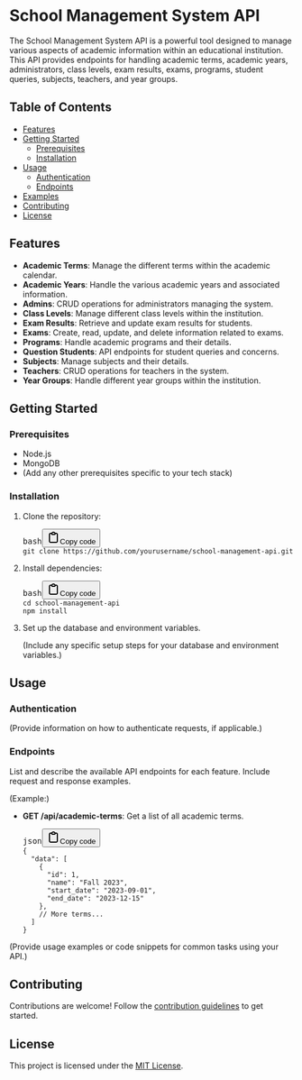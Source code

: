 <h1> School Management System API </h1>
<p>The School Management System API is a powerful tool designed to manage various aspects of academic information within an educational institution. This API provides endpoints for handling academic terms, academic years, administrators, class levels, exam results, exams, programs, student queries, subjects, teachers, and year groups.</p>
<h2>Table of Contents</h2>
<ul><li><a target="_new" href="#features">Features</a></li><li><a target="_new" href="#getting-started">Getting Started</a><ul><li><a target="_new" href="#prerequisites">Prerequisites</a></li><li><a target="_new" href="#installation">Installation</a></li></ul></li><li><a target="_new" href="#usage">Usage</a><ul><li><a target="_new" href="#authentication">Authentication</a></li><li><a target="_new" href="#endpoints">Endpoints</a></li></ul></li><li><a target="_new" href="#examples">Examples</a></li><li><a target="_new" href="#contributing">Contributing</a></li><li><a target="_new" href="#license">License</a></li></ul>
<h2>Features</h2>
<ul><li><strong>Academic Terms</strong>: Manage the different terms within the academic calendar.</li><li><strong>Academic Years</strong>: Handle the various academic years and associated information.</li><li><strong>Admins</strong>: CRUD operations for administrators managing the system.</li><li><strong>Class Levels</strong>: Manage different class levels within the institution.</li><li><strong>Exam Results</strong>: Retrieve and update exam results for students.</li><li><strong>Exams</strong>: Create, read, update, and delete information related to exams.</li><li><strong>Programs</strong>: Handle academic programs and their details.</li><li><strong>Question Students</strong>: API endpoints for student queries and concerns.</li><li><strong>Subjects</strong>: Manage subjects and their details.</li><li><strong>Teachers</strong>: CRUD operations for teachers in the system.</li><li><strong>Year Groups</strong>: Handle different year groups within the institution.</li></ul>
<h2>Getting Started</h2>
<h3>Prerequisites</h3>
<ul><li>Node.js</li><li>MongoDB</li><li>(Add any other prerequisites specific to your tech stack)</li></ul>
<h3>Installation</h3>
<ol><li><p>Clone the repository:</p><pre><div class="bg-black rounded-md"><div class="flex items-center relative text-gray-200 bg-gray-800 dark:bg-token-surface-primary px-4 py-2 text-xs font-sans justify-between rounded-t-md"><span>bash</span><span class="" data-state="closed"><button class="flex gap-1 items-center"><svg width="24" height="24" viewBox="0 0 24 24" fill="none" xmlns="http://www.w3.org/2000/svg" class="icon-sm"><path fill-rule="evenodd" clip-rule="evenodd" d="M12 4C10.8954 4 10 4.89543 10 6H14C14 4.89543 13.1046 4 12 4ZM8.53513 4C9.22675 2.8044 10.5194 2 12 2C13.4806 2 14.7733 2.8044 15.4649 4H17C18.6569 4 20 5.34315 20 7V19C20 20.6569 18.6569 22 17 22H7C5.34315 22 4 20.6569 4 19V7C4 5.34315 5.34315 4 7 4H8.53513ZM8 6H7C6.44772 6 6 6.44772 6 7V19C6 19.5523 6.44772 20 7 20H17C17.5523 20 18 19.5523 18 19V7C18 6.44772 17.5523 6 17 6H16C16 7.10457 15.1046 8 14 8H10C8.89543 8 8 7.10457 8 6Z" fill="currentColor"></path></svg>Copy code</button></span></div><div class="p-4 overflow-y-auto"><code class="!whitespace-pre hljs language-bash">git <span class="hljs-built_in">clone</span> https://github.com/yourusername/school-management-api.git
</code></div></div></pre></li><li><p>Install dependencies:</p><pre><div class="bg-black rounded-md"><div class="flex items-center relative text-gray-200 bg-gray-800 dark:bg-token-surface-primary px-4 py-2 text-xs font-sans justify-between rounded-t-md"><span>bash</span><span class="" data-state="closed"><button class="flex gap-1 items-center"><svg width="24" height="24" viewBox="0 0 24 24" fill="none" xmlns="http://www.w3.org/2000/svg" class="icon-sm"><path fill-rule="evenodd" clip-rule="evenodd" d="M12 4C10.8954 4 10 4.89543 10 6H14C14 4.89543 13.1046 4 12 4ZM8.53513 4C9.22675 2.8044 10.5194 2 12 2C13.4806 2 14.7733 2.8044 15.4649 4H17C18.6569 4 20 5.34315 20 7V19C20 20.6569 18.6569 22 17 22H7C5.34315 22 4 20.6569 4 19V7C4 5.34315 5.34315 4 7 4H8.53513ZM8 6H7C6.44772 6 6 6.44772 6 7V19C6 19.5523 6.44772 20 7 20H17C17.5523 20 18 19.5523 18 19V7C18 6.44772 17.5523 6 17 6H16C16 7.10457 15.1046 8 14 8H10C8.89543 8 8 7.10457 8 6Z" fill="currentColor"></path></svg>Copy code</button></span></div><div class="p-4 overflow-y-auto"><code class="!whitespace-pre hljs language-bash"><span class="hljs-built_in">cd</span> school-management-api
npm install
</code></div></div></pre></li><li><p>Set up the database and environment variables.</p><p>(Include any specific setup steps for your database and environment variables.)</p></li></ol>
<h2>Usage</h2>
<h3>Authentication</h3>
<p>(Provide information on how to authenticate requests, if applicable.)</p>
<h3>Endpoints</h3>
<p>List and describe the available API endpoints for each feature. Include request and response examples.</p>
<p>(Example:)</p>
<ul><li><p><strong>GET /api/academic-terms</strong>: Get a list of all academic terms.</p><pre><div class="bg-black rounded-md"><div class="flex items-center relative text-gray-200 bg-gray-800 dark:bg-token-surface-primary px-4 py-2 text-xs font-sans justify-between rounded-t-md"><span>json</span><span class="" data-state="closed"><button class="flex gap-1 items-center"><svg width="24" height="24" viewBox="0 0 24 24" fill="none" xmlns="http://www.w3.org/2000/svg" class="icon-sm"><path fill-rule="evenodd" clip-rule="evenodd" d="M12 4C10.8954 4 10 4.89543 10 6H14C14 4.89543 13.1046 4 12 4ZM8.53513 4C9.22675 2.8044 10.5194 2 12 2C13.4806 2 14.7733 2.8044 15.4649 4H17C18.6569 4 20 5.34315 20 7V19C20 20.6569 18.6569 22 17 22H7C5.34315 22 4 20.6569 4 19V7C4 5.34315 5.34315 4 7 4H8.53513ZM8 6H7C6.44772 6 6 6.44772 6 7V19C6 19.5523 6.44772 20 7 20H17C17.5523 20 18 19.5523 18 19V7C18 6.44772 17.5523 6 17 6H16C16 7.10457 15.1046 8 14 8H10C8.89543 8 8 7.10457 8 6Z" fill="currentColor"></path></svg>Copy code</button></span></div><div class="p-4 overflow-y-auto"><code class="!whitespace-pre hljs language-json"><span class="hljs-punctuation">{</span>
  <span class="hljs-attr">"data"</span><span class="hljs-punctuation">:</span> <span class="hljs-punctuation">[</span>
    <span class="hljs-punctuation">{</span>
      <span class="hljs-attr">"id"</span><span class="hljs-punctuation">:</span> <span class="hljs-number">1</span><span class="hljs-punctuation">,</span>
      <span class="hljs-attr">"name"</span><span class="hljs-punctuation">:</span> <span class="hljs-string">"Fall 2023"</span><span class="hljs-punctuation">,</span>
      <span class="hljs-attr">"start_date"</span><span class="hljs-punctuation">:</span> <span class="hljs-string">"2023-09-01"</span><span class="hljs-punctuation">,</span>
      <span class="hljs-attr">"end_date"</span><span class="hljs-punctuation">:</span> <span class="hljs-string">"2023-12-15"</span>
    <span class="hljs-punctuation">}</span><span class="hljs-punctuation">,</span>
    <span class="hljs-comment">// More terms...</span>
  <span class="hljs-punctuation">]</span>
<span class="hljs-punctuation">}</span>
</code></div></div></pre></li></ul>
<p>(Provide usage examples or code snippets for common tasks using your API.)</p>
<h2>Contributing</h2>
<p>Contributions are welcome! Follow the <a target="_new" href="CONTRIBUTING.md">contribution guidelines</a> to get started.</p>
<h2>License</h2>
<p>This project is licensed under the <a href="https://github.com/git/git-scm.com/blob/main/MIT-LICENSE.txt">MIT License</a>.</p>
